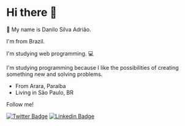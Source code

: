 # Hi there 👋

🤝 My name is Danilo Silva Adrião. 

I'm from Brazil. 

I'm studying web programming. 💻

I'm studying programming because I like the possibilities of creating something new and solving problems.

- From Arara, Paraíba
- Living in São Paulo, BR

Follow me!

[![Twitter Badge](https://img.shields.io/badge/-@danilo_s_adriao-6633cc?style=white-square&labelColor=6633cc&logo=twitter&logoColor=blue&link=https://twitter.com/danilo_s_adriao)](https://twitter.com/danilo_s_adriao) 
[![Linkedin Badge](https://img.shields.io/badge/-Danilo_Silva_Adriao-6633cc?style=white-square&logo=Linkedin&logoColor=white&link=https://www.linkedin.com/in/danilosilvaadriao/)](https://www.linkedin.com/in/danilosilvaadriao/)

